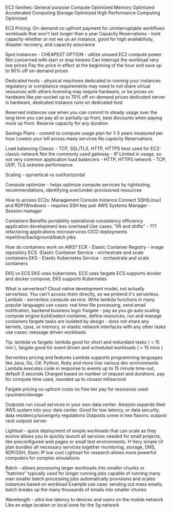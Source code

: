 EC2 families:
General purpose
Compute Optimized
Memory Optimized
Accelerated Computing
Storage Optimized
High Performance Computing Optimized


EC2 Pricing:
On-demand 
no upfront payment
for uninterruptable workflows
workloads that won't last longer than a year
Capacity Reservations - hold capacity whether or not we un an instance, good for high availabiliuty, disaster recovery, and capacity assurance

Spot instances - CHEAPEST OPTION - utilize unused EC2 compute power
Not concerned with start or stop timews
Can interrupt the workload
very low prices
Pay the price in effect at the beginning of the hour and save up to 90% off on-demand prices

Dedicated hosts - physical machines dedicated to running your instances
regulatory or compliance requirements may need to not share virtual resources with others
licensing may require hardware, or be prices on hardware like per-socket
up to 70% off on-demand prices
dedicated server is hardware, dedicated instance runs on dedicated host

Reserved instances
use when you can commit to steady usage over the long term
you can pay all or partially up front, best discounts when paying more up front.
Reserve capacity for any duration

Savings Plans - commit to compute usage plan for 1-3 years measured per hour
Lowers your bill across many services
No capacity Reservations

Load balancing
Classic - TCP, SSL/TLS, HTTP, HTTPS
best used for EC2-classic network
Not the commonly used
gateway - IP
Limited in usage, so not very common
application load balancers - HTTP, HTTPS
network - TCP, UDP, TLS
extreme performance

Scaling - up/vertical vs out/horizontal

Compute optimizer - helps optimize compute services by rightsizing, recommendations, identifying over/under-provisioned resources


How to access EC2s:
Management Console
Instance Connect
SSH(Linux) and RDP(Windows) - requires SSH key pair
AWS Systems Manager - Session manager


Containers
Benefits
portability
operational consistency
efficiency
application development
less overhead
Use cases:
"lift and shifts" - ???
refactoring applications
microservices
CICD deployments
repetitive/background/batch jobs

How do containers work on AWS?
ECR - Elastic Container Registry - image repository
ECS -Elastic Container Service - orchestrate and scale containers
EKS - Elastic Kubernetes Service - orchestrate and scale containers

EKS vs ECS
EKS uses kubernetes, ECS uses fargate
ECS supports docker and docker compose, EKS supports Kubernetes



What is serverless?
Cloud native development model, not actually serverless. You can't access them directly, so we pretend it's serverless. 
Lambda - serverless compute service. Write lambda functions in many popular languages
use cases: real time file processing, send email notification, backend business logic
Fargate - pay as you go auto scaling compute engine
build/select container, define resources, run and manage containers
fargate tasks are isolated by design - does not share any kernels, cpus, or memory, or elastic network interfaces with any other tasks
use cases: message driven workloads

Tip: lambda vs fargate: lambda good for short and redundant tasks ( < 15 min ), fargate good for event driven and scheduled workloads ( > 15 mins )

Serverless pricing and features
Lambda supports programming languages like Java, Go, C#, Python, Ruby and more
Use various dev environments
Lambda executes code in response to events
up to 15 minute time-out, default 3 seconds
Charged based on number of request and durations.
pay for compute time used, rounded up to closest milisecond

Fargate pricing
no upfront costs
no free tier
pay for resources used: cpu/mem/storage


Outposts
run cloud services in your own data center. Amazon expands their AWS system into your data center.
Good for low latency, or data security, data residency/soverignty regulations
Outposts come in two flavors: 
outpost rack
outpost server

Lightsail - quick deployment of simple workloads that can scale as they evolve
allows you to quickly launch all services needed for small projects, like preconfigured web pages or small test environments. H
Very simple UI
plan bundles all necessary services together
monitoring, storage, DNS, RDP/SSH, Static IP
low cost
Lightsail for research allows more powerful computers for complex simulations


Batch - allows processing larger workloads into smaller chunks or "batches"
typically used for longer running jobs
capable of running many man smaller batch processing jobs
automatically provisions and scales instances based on workload
Example use case: sending out mass emails, batch breaks up the many thousands of emails into smaller chunks

Wavelength - ultra low latency to devices and users on the mobile network
Like an edge location or local zone for the 5g network



